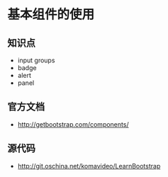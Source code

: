 基本组件的使用
============

## 知识点

* input groups
* badge
* alert
* panel

## 官方文档

* http://getbootstrap.com/components/

## 源代码

* http://git.oschina.net/komavideo/LearnBootstrap